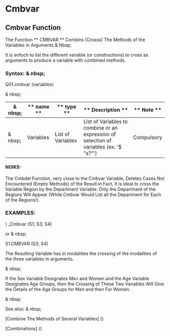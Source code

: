 # Cmbvar

## Cmbvar Function

The Function ** CMBVAR ** Combins (Crosss) The Methods of the Variables in Arguments.& Nbsp;

It is enfuch to list the different variable (or constructions) to cross as arguments to produce a variable with combined methods.

### Syntax: & nbsp;

Q01.cmbvar (variables)

& nbsp;

| & nbsp; | ** name ** | ** type ** | ** Description ** | ** Note ** |
| --- | --- | --- | --- | --- |
| & nbsp; | Variables | List of Variables | List of Variables to combine or an expression of selection of variables (ex: '$ "s?"') | Compulsory |

#### NOIKS:

The Cmbdel Function, very close to the Cmbvar Variable, Deletes Cases Not Encountered (Empty Methods) of the Result.in Fact, It is ideal to cross the Variable Region by the Department Variable: Only the Department of the Regions Will Appear (While Cmbvar Would List all the Department for Each of the Regions\!).

### EXAMPLES:

\ _Cmbvar (S1; S3; S4)

or & nbsp;

S1.CMBVAR (S3; S4)

The Resulting Variable has in modalities the crossing of the modalities of the three variables in arguments.

& nbsp;

If the Sex Variable Designates Men and Women and the Age Variable Designates Age Groups, then the Crossing of These Two Variables Will Give the Details of the Age Groups for Men and then For Women.

& nbsp;

See also: & nbsp;

[Combine The Methods of Several Variables] (<combination themodalites of the days1.md>)

[Combinations] (<combination Thevariables1.md>)